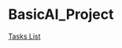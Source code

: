 # BasicAI_Project
 
[Tasks List](https://docs.google.com/document/d/12Y_1o3IBduda32JPbuE2IpiDXpdPAScsBSSXuiVuBWQ/edit?usp=sharing)
